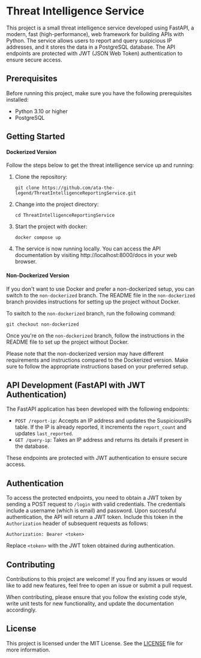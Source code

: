 # Threat Intelligence Service

This project is a small threat intelligence service developed using FastAPI, a modern, fast (high-performance), web framework for building APIs with Python. The service allows users to report and query suspicious IP addresses, and it stores the data in a PostgreSQL database. The API endpoints are protected with JWT (JSON Web Token) authentication to ensure secure access.

## Prerequisites

Before running this project, make sure you have the following prerequisites installed:

- Python 3.10 or higher
- PostgreSQL

## Getting Started

#### Dockerized Version

Follow the steps below to get the threat intelligence service up and running:

1. Clone the repository:

    ```
    git clone https://github.com/ata-the-legend/ThreatIntelligenceReportingService.git
    ```
2. Change into the project directory:

   ```
   cd ThreatIntelligenceReportingService
3. Start the project with docker:

    ```
    docker compose up
4. The service is now running locally. You can access the API documentation by visiting http://localhost:8000/docs in your web browser.


#### Non-Dockerized Version

If you don't want to use Docker and prefer a non-dockerized setup, you can switch to the `non-dockerized` branch. The README file in the `non-dockerized` branch provides instructions for setting up the project without Docker.

To switch to the `non-dockerized` branch, run the following command:
```
git checkout non-dockerized
```
Once you're on the `non-dockerized` branch, follow the instructions in the README file to set up the project without Docker.

Please note that the non-dockerized version may have different requirements and instructions compared to the Dockerized version. Make sure to follow the appropriate instructions based on your preferred setup.

## API Development (FastAPI with JWT Authentication)

The FastAPI application has been developed with the following endpoints:

- `POST /report-ip`: Accepts an IP address and updates the SuspiciousIPs table. If the IP is already reported, it increments the `report_count` and updates `last_reported`.
- `GET /query-ip`: Takes an IP address and returns its details if present in the database.

These endpoints are protected with JWT authentication to ensure secure access.

## Authentication

To access the protected endpoints, you need to obtain a JWT token by sending a POST request to `/login` with valid credentials. The credentials include a username (which is email) and password. Upon successful authentication, the API will return a JWT token. Include this token in the `Authorization` header of subsequent requests as follows:

    Authorization: Bearer <token>
    
Replace `<token>` with the JWT token obtained during authentication.

## Contributing

Contributions to this project are welcome! If you find any issues or would like to add new features, feel free to open an issue or submit a pull request.

When contributing, please ensure that you follow the existing code style, write unit tests for new functionality, and update the documentation accordingly.

## License

This project is licensed under the MIT License. See the [LICENSE](LICENSE) file for more information.